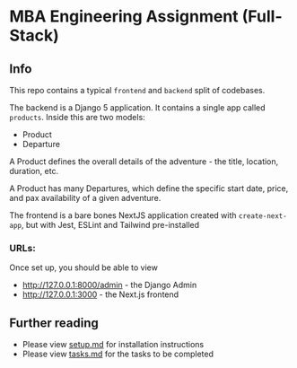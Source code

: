 # MBA Engineering Assignment (Full-Stack)

## Info

This repo contains a typical `frontend` and `backend` split of codebases.

The backend is a Django 5 application. It contains a single app called `products`. Inside this are two models:

- Product
- Departure

A Product defines the overall details of the adventure - the title, location, duration, etc.

A Product has many Departures, which define the specific start date, price, and pax availability of a given adventure. 

The frontend is a bare bones NextJS application created with `create-next-app`, but with Jest, ESLint and Tailwind pre-installed 

### URLs:

Once set up, you should be able to view

- http://127.0.0.1:8000/admin - the Django Admin
- http://127.0.0.1:3000 - the Next.js frontend

## Further reading

- Please view [setup.md](./docs/setup.md) for installation instructions
- Please view [tasks.md](./docs/tasks.md) for the tasks to be completed